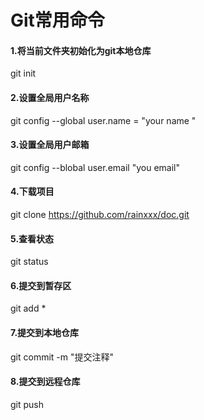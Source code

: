 # Git常用命令

#### 1.将当前文件夹初始化为git本地仓库

git init 

#### 2.设置全局用户名称

git config  --global user.name = "your name "

#### 3.设置全局用户邮箱

git config --blobal user.email "you email"

#### 4.下载项目

git clone https://github.com/rainxxx/doc.git

#### 5.查看状态

git status

#### 6.提交到暂存区

git add *

#### 7.提交到本地仓库

git commit -m "提交注释"

#### 8.提交到远程仓库

git push 

